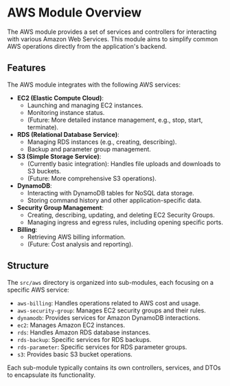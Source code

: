 # AWS Module Overview

The AWS module provides a set of services and controllers for interacting with various Amazon Web Services. This module aims to simplify common AWS operations directly from the application's backend.

## Features

The AWS module integrates with the following AWS services:

- **EC2 (Elastic Compute Cloud)**:
  - Launching and managing EC2 instances.
  - Monitoring instance status.
  - (Future: More detailed instance management, e.g., stop, start, terminate).
- **RDS (Relational Database Service)**:
  - Managing RDS instances (e.g., creating, describing).
  - Backup and parameter group management.
- **S3 (Simple Storage Service)**:
  - (Currently basic integration): Handles file uploads and downloads to S3 buckets.
  - (Future: More comprehensive S3 operations).
- **DynamoDB**:
  - Interacting with DynamoDB tables for NoSQL data storage.
  - Storing command history and other application-specific data.
- **Security Group Management**:
  - Creating, describing, updating, and deleting EC2 Security Groups.
  - Managing ingress and egress rules, including opening specific ports.
- **Billing**:
  - Retrieving AWS billing information.
  - (Future: Cost analysis and reporting).

## Structure

The `src/aws` directory is organized into sub-modules, each focusing on a specific AWS service:

- `aws-billing`: Handles operations related to AWS cost and usage.
- `aws-security-group`: Manages EC2 security groups and their rules.
- `dynamodb`: Provides services for Amazon DynamoDB interactions.
- `ec2`: Manages Amazon EC2 instances.
- `rds`: Handles Amazon RDS database instances.
- `rds-backup`: Specific services for RDS backups.
- `rds-parameter`: Specific services for RDS parameter groups.
- `s3`: Provides basic S3 bucket operations.

Each sub-module typically contains its own controllers, services, and DTOs to encapsulate its functionality.
